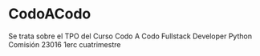 # CodoACodo
Se trata sobre el TPO del Curso Codo A Codo Fullstack Developer Python 
Comisión 23016 1erc cuatrimestre
